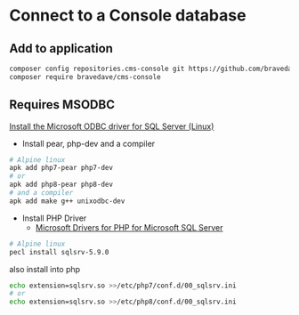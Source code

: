 # Connect to a Console database

## Add to application

```bash
composer config repositories.cms-console git https://github.com/bravedave/cms-console
composer require bravedave/cms-console
```

## Requires MSODBC

[Install the Microsoft ODBC driver for SQL Server (Linux)](https://docs.microsoft.com/en-us/sql/connect/odbc/linux-mac/installing-the-microsoft-odbc-driver-for-sql-server?view=sql-server-ver15)

* Install pear, php-dev and a compiler

```bash
# Alpine linux
apk add php7-pear php7-dev
# or
apk add php8-pear php8-dev
# and a compiler
apk add make g++ unixodbc-dev
```

* Install PHP Driver
  * [Microsoft Drivers for PHP for Microsoft SQL Server](https://github.com/microsoft/msphpsql)

```bash
# Alpine linux
pecl install sqlsrv-5.9.0
```

also install into php

```bash
echo extension=sqlsrv.so >>/etc/php7/conf.d/00_sqlsrv.ini
# or
echo extension=sqlsrv.so >>/etc/php8/conf.d/00_sqlsrv.ini
```

